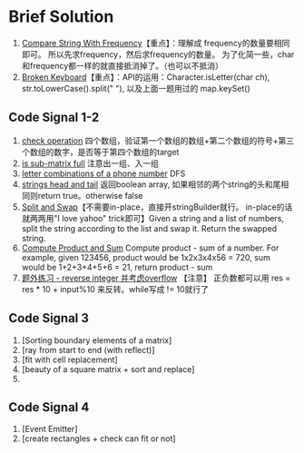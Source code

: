 # Brief Solution

1. [Compare String With Frequency](./CompareStringWithFrequency.java)【重点】：理解成 frequency的数量要相同即可。 所以先求frequency，然后求frequency的数量。 为了化简一些，char和frequency都一样的就直接抵消掉了。（也可以不抵消）
2. [Broken Keyboard](./BrokenKeyboard.java)【重点】：API的运用：Character.isLetter(char ch),  str.toLowerCase().split(" "),  以及上面一题用过的 map.keySet()

## Code Signal 1-2
1. [check operation](./CheckOperation.java) 四个数组，验证第一个数组的数组+第二个数组的符号+第三个数组的数字，是否等于第四个数组的target
2. [is sub-matrix full](./isSubmatrixFull.java) 注意出一组、入一组
3. [letter combinations of a phone number](./LetterCombinationsOfPhoneNumber.java) DFS
4. [strings head and tail](./CheckStringHeadAndTail.java) 返回boolean array, 如果相邻的两个string的头和尾相同则return true。otherwise false
5. [Split and Swap](./SplitAndSwap.java)【不需要in-place，直接开stringBuilder就行。 in-place的话就两两用"I love yahoo" trick即可】Given a string and a list of numbers, split the string according to the list and swap it. Return the swapped string.
6. [Compute Product and Sum](./ComputeProductAndSum.java)  Compute product - sum of a number.
   For example, given 123456, product would be 1x2x3x4x56 = 720, sum would be 1+2+3+4+5+6 = 21, return product - sum
7. [题外练习 - reverse integer 并考虑overflow](./ReverseInteger.java) 【注意】 正负数都可以用 res = res * 10 + input%10 来反转。while写成 != 10就行了
## Code Signal 3
1. [Sorting boundary elements of a matrix]
2. [ray from start to end (with reflect)]
3. [fit with cell replacement]
4. [beauty of a square matrix + sort and replace]
5. 

## Code Signal 4
1. [Event Emitter]
2. [create rectangles + check can fit or not]